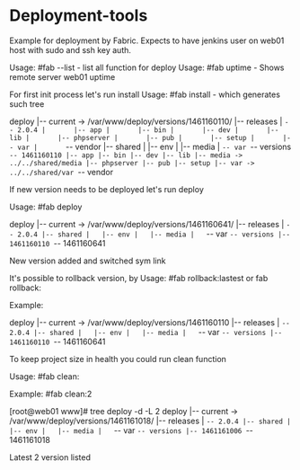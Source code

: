 # Deployment-tools

Example for deployment by Fabric. Expects to have jenkins user on web01 host with sudo and ssh key auth. 

Usage: #fab --list - list all function for deploy 
Usage: #fab uptime - Shows remote server web01 uptime

For first init process let's run install
Usage: #fab install - which generates such tree

deploy
|-- current -> /var/www/deploy/versions/1461160110/
|-- releases
|   `-- 2.0.4
|       |-- app
|       |-- bin
|       |-- dev
|       |-- lib
|       |-- phpserver
|       |-- pub
|       |-- setup
|       |-- var
|       `-- vendor
|-- shared
|   |-- env
|   |-- media
|   `-- var
`-- versions
    `-- 1461160110
        |-- app
        |-- bin
        |-- dev
        |-- lib
        |-- media -> ../../shared/media
        |-- phpserver
        |-- pub
        |-- setup
        |-- var -> ../../shared/var
        `-- vendor

If new version needs to be deployed let's run deploy

Usage: #fab deploy 

deploy
|-- current -> /var/www/deploy/versions/1461160641/
|-- releases
|   `-- 2.0.4
|-- shared
|   |-- env
|   |-- media
|   `-- var
`-- versions
    |-- 1461160110
    `-- 1461160641

 New version added and switched sym link

It's possible to rollback version, by 
Usage: #fab rollback:lastest or fab rollback:<version number>

Example:

deploy
|-- current -> /var/www/deploy/versions/1461160110
|-- releases
|   `-- 2.0.4
|-- shared
|   |-- env
|   |-- media
|   `-- var
`-- versions
    |-- 1461160110
    `-- 1461160641

To keep project size in health you could run clean function

Usage: #fab clean:<amount of latest version to leave>

Example: #fab clean:2

[root@web01 www]# tree deploy  -d -L 2
deploy
|-- current -> /var/www/deploy/versions/1461161018/
|-- releases
|   `-- 2.0.4
|-- shared
|   |-- env
|   |-- media
|   `-- var
`-- versions
    |-- 1461161006
    `-- 1461161018

Latest 2 version listed




